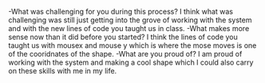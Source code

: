 -What was challenging for you during this process?
I think what was challenging was still just getting into the grove of working with the system and with the new lines of code you taught us in class.
-What makes more sense now than it did before you started?
I think the lines of code you taught us with mousex and mouse y which is where the mose moves is one of the cooridnates of the shape.
-What are you proud of?
I am proud of working with the system and making a cool shape which I could also carry on these skills with me in my life.
